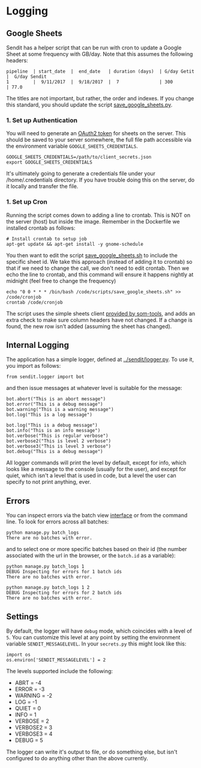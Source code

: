 # Logging

## Google Sheets
Sendit has a helper script that can be run with cron to update a Google Sheet at some
frequency with GB/day. Note that this assumes the following headers:

```
pipeline  | start_date  |  end_date   | duration (days)  | G/day Getit  |  G/day Sendit
1         |  9/11/2017  |  9/18/2017  |  7               | 300          | 77.0				
```

The titles are not important, but rather, the order and indexes. If you change this standard,
you should update the script [save_google_sheets.py](../scripts/save_google_sheets.py).

### 1. Set up Authentication
You will need to generate an [OAuth2 token](https://developers.google.com/sheets/api/guides/authorizing) for sheets on the server. This should be saved
to your server somewhere, the full file path accessible via the environment variable `GOOGLE_SHEETS_CREDENTIALS`.

```
GOOGLE_SHEETS_CREDENTIALS=/path/to/client_secrets.json
export GOOGLE_SHEETS_CREDENTIALS
```

It's ultimately going to generate a credentials file under your /home/.credentials directory. If you have trouble doing this on the server, do it locally and transfer the file.

### 1. Set up Cron
Running the script comes down to adding a line to crontab. This is NOT on the server (host) but
inside the image. Remember in the Dockerfile we installed crontab as follows:

```
# Install crontab to setup job
apt-get update && apt-get install -y gnome-schedule
```

You then want to edit the script [save_google_sheets.sh](../scripts/save_google_sheets.sh) to include
the specific sheet id. We take this approach (instead of adding it to crontab) so that if we need to
change the call, we don't need to edit crontab. Then we echo the line to crontab, and this command
will ensure it happens nightly at midnight (feel free to change the frequency)

```
echo "0 0 * * * /bin/bash /code/scripts/save_google_sheets.sh" >> /code/cronjob
crontab /code/cronjob
```

The script uses the simple sheets client [provided by som-tools](https://github.com/vsoch/som/blob/master/som/api/google/sheets/client.py#L44), and adds an extra check to make sure column headers have not changed.
If a change is found, the new row isn't added (assuming the sheet has changed).

## Internal Logging
The application has a simple logger, defined at [../sendit/logger.py](logger.py). To use it, you import as follows:

```
from sendit.logger import bot
```

and then issue messages at whatever level is suitable for the message:

```
bot.abort("This is an abort message")
bot.error("This is a debug message")
bot.warning("This is a warning message")
bot.log("This is a log message")

bot.log("This is a debug message")
bot.info("This is an info message")
bot.verbose("This is regular verbose")
bot.verbose2("This is level 2 verbose")
bot.verbose3("This is level 3 verbose")
bot.debug("This is a debug message")
```

All logger commands will print the level by default, except for info, which looks like a message to the console (usually for the user), and except for quiet, which isn't a level that is used in code, but a level the user can specify to not print anything, ever.

## Errors
You can inspect errors via the batch view [interface](interface.md) or from the command line. To look for errors across all batches:

```
python manage.py batch_logs
There are no batches with error.
```

and to select one or more specific batches based on their id (the number associated with the url in the browser, or the `batch.id` as a variable):

```
python manage.py batch_logs 1
DEBUG Inspecting for errors for 1 batch ids
There are no batches with error.

python manage.py batch_logs 1 2
DEBUG Inspecting for errors for 2 batch ids
There are no batches with error.
```


## Settings
By default, the logger will have `debug` mode, which coincides with a level of `5`. You can customize this level at any point by setting the environment variable `SENDIT_MESSAGELEVEL`. In your `secrets.py` this might look like this:


```
import os
os.environ['SENDIT_MESSAGELEVEL'] = 2
```

The levels supported include the following:

 - ABRT = -4
 - ERROR = -3
 - WARNING = -2
 - LOG = -1
 - QUIET = 0
 - INFO = 1
 - VERBOSE  = 2
 - VERBOSE2 = 3
 - VERBOSE3 = 4
 - DEBUG = 5


The logger can write it's output to file, or do something else, but isn't configured to do anything other than the above currently.
